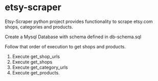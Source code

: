 # etsy-scraper
Etsy-Scraper python project provides functionality to scrape etsy.com shops, categories and products.

Create a Mysql Database with schema defined in db-schema.sql

Follow that order of execution to get shops and products.
1. Execute get_shop_urls
2. Execute get_shops
3. Execute get_category_urls
4. Execute get_products.
